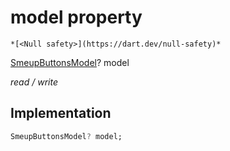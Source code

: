 


# model property




    *[<Null safety>](https://dart.dev/null-safety)*


[SmeupButtonsModel](../../smeup_models_widgets_smeup_buttons_model/SmeupButtonsModel-class.md)? model
  
_read / write_






## Implementation

```dart
SmeupButtonsModel? model;


```







